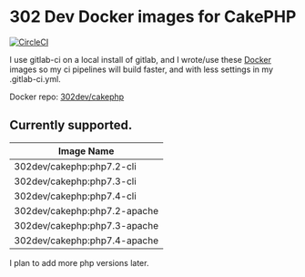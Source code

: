 # 302 Dev Docker images for CakePHP

[![CircleCI](https://circleci.com/gh/302dev/docker/tree/master.svg?style=svg)](https://circleci.com/gh/302dev/docker/tree/master)

I use gitlab-ci on a local install of gitlab, and I wrote/use these [Docker](https://hub.docker.com/) images so my ci pipelines will build faster, and with less settings in my .gitlab-ci.yml.

Docker repo: [302dev/cakephp](https://hub.docker.com/r/302dev/cakephp)

## Currently supported.

| Image Name |
| ---------- |
| 302dev/cakephp:php7.2-cli |
| 302dev/cakephp:php7.3-cli |
| 302dev/cakephp:php7.4-cli |
| 302dev/cakephp:php7.2-apache |
| 302dev/cakephp:php7.3-apache |
| 302dev/cakephp:php7.4-apache |

I plan to add more php versions later.
